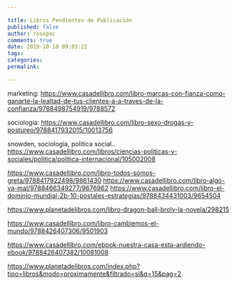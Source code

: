 ```yaml
---

title: Libros Pendientes de Publicación
published: false
author: rosepac
comments: true
date: 2019-10-10 09:03:22
tags: 
categories: 
permalink: 

---
```


marketing:
https://www.casadellibro.com/libro-marcas-con-fianza-como-ganarte-la-lealtad-de-tus-clientes-a-a-traves-de-la-confianza/9788498754919/9788572

sociologia: 
https://www.casadellibro.com/libro-sexo-drogas-y-postureo/9788417932015/10013756

snowden, sociologia, politica social..
https://www.casadellibro.com/libros/ciencias-politicas-y-sociales/politica/politica-internacional/105002008

https://www.casadellibro.com/libro-todos-somos-greta/9788417922498/9861430
https://www.casadellibro.com/libro-algo-va-mal/9788466349277/9676962
https://www.casadellibro.com/libro-el-dominio-mundial-2b-10-postales-estrategias/9788434431003/9654504

https://www.planetadelibros.com/libro-dragon-ball-broly-la-novela/298215


https://www.casadellibro.com/libro-cambiemos-el-mundo/9788426407306/9501903


https://www.casadellibro.com/ebook-nuestra-casa-esta-ardiendo-ebook/9788426407382/10081008


https://www.planetadelibros.com/index.php?tipo=libros&modo=proximamente&filtrado=si&q=15&pag=2
